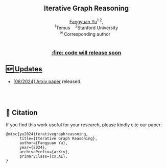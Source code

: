 <div align="center">
<h2 align="center">
   <b>Iterative Graph Reasoning</b>
</h2>

<div>
<a target="_blank" href="https://scholar.google.com.sg/citations?user=GqZfs_IAAAAJ&hl=en">Fangyuan&#160;Yu</a><sup>1 2</sup>,
</div>
<sup>1</sup>Temus&#160&#160&#160</span>
<sup>2</sup>Stanford University</span>
<br />
<sup>&#9993&#160;</sup>Corresponding author&#160;&#160;</span>

<br/>
<br/>
<div align="center">
    <a href="https://arxiv.org/abs/xxxx" target="_blank">
</div>
</div>

<h3 align="center">
<b>:fire: code will release soon</b>
</h3>


## :new: Updates
- [08/2024] [Arxiv paper](https://arxiv.org/abs/2408.03615) released.

<br />
<br />

## :hugs: Citation

If you find this work useful for your research, please kindly cite our paper:

```
@misc{yu2024iterativegraphreasoning,
      title={Iterative Graph Reasoning}, 
      author={Fangyuan Yu},
      year={2024},
      archivePrefix={arXiv},
      primaryClass={cs.AI},
}
```
